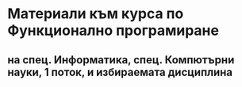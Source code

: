 # Материали към курса по Функционално програмиране
## на спец. Информатика, спец. Компютърни науки, 1 поток, и избираемата дисциплина
